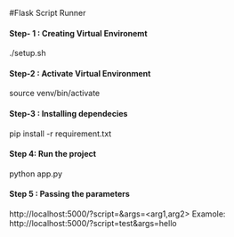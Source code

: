 #Flask Script Runner

#### Step- 1 : Creating Virtual Environemt
./setup.sh

#### Step-2 : Activate Virtual Environment
source venv/bin/activate

#### Step-3 : Installing dependecies
pip install -r requirement.txt

#### Step 4: Run the project
python app.py

#### Step 5 : Passing the parameters
http://localhost:5000/?script=<name of script in settings.py>&args=<arg1,arg2>
Examole: http://localhost:5000/?script=test&args=hello